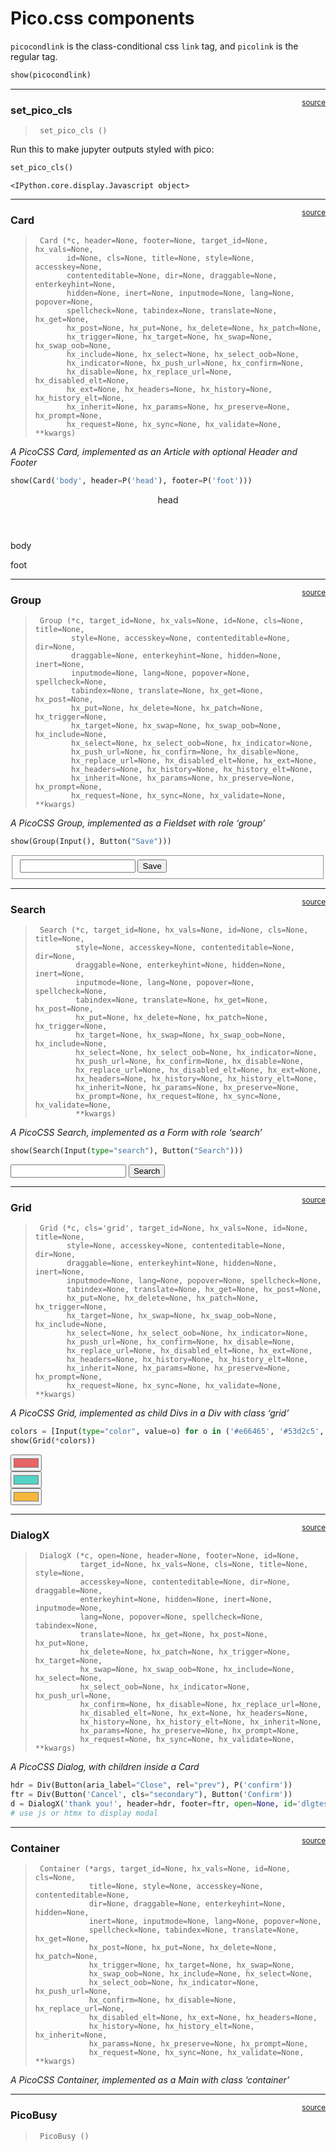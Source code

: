 # Pico.css components


<!-- WARNING: THIS FILE WAS AUTOGENERATED! DO NOT EDIT! -->

`picocondlink` is the class-conditional css `link` tag, and `picolink`
is the regular tag.

``` python
show(picocondlink)
```

<link rel="stylesheet" href="https://cdn.jsdelivr.net/npm/@picocss/pico@latest/css/pico.conditional.min.css">
<style>:root { --pico-font-size: 100%; }</style>

------------------------------------------------------------------------

<a
href="https://github.com/AnswerDotAI/fasthtml/blob/main/fasthtml/pico.py#L30"
target="_blank" style="float:right; font-size:smaller">source</a>

### set_pico_cls

>      set_pico_cls ()

Run this to make jupyter outputs styled with pico:

``` python
set_pico_cls()
```

    <IPython.core.display.Javascript object>

------------------------------------------------------------------------

<a
href="https://github.com/AnswerDotAI/fasthtml/blob/main/fasthtml/pico.py#L49"
target="_blank" style="float:right; font-size:smaller">source</a>

### Card

>      Card (*c, header=None, footer=None, target_id=None, hx_vals=None,
>            id=None, cls=None, title=None, style=None, accesskey=None,
>            contenteditable=None, dir=None, draggable=None, enterkeyhint=None,
>            hidden=None, inert=None, inputmode=None, lang=None, popover=None,
>            spellcheck=None, tabindex=None, translate=None, hx_get=None,
>            hx_post=None, hx_put=None, hx_delete=None, hx_patch=None,
>            hx_trigger=None, hx_target=None, hx_swap=None, hx_swap_oob=None,
>            hx_include=None, hx_select=None, hx_select_oob=None,
>            hx_indicator=None, hx_push_url=None, hx_confirm=None,
>            hx_disable=None, hx_replace_url=None, hx_disabled_elt=None,
>            hx_ext=None, hx_headers=None, hx_history=None, hx_history_elt=None,
>            hx_inherit=None, hx_params=None, hx_preserve=None, hx_prompt=None,
>            hx_request=None, hx_sync=None, hx_validate=None, **kwargs)

*A PicoCSS Card, implemented as an Article with optional Header and
Footer*

``` python
show(Card('body', header=P('head'), footer=P('foot')))
```

<article>
  <header><p>head</p>
</header>
body
  <footer><p>foot</p>
</footer>
</article>

------------------------------------------------------------------------

<a
href="https://github.com/AnswerDotAI/fasthtml/blob/main/fasthtml/pico.py#L57"
target="_blank" style="float:right; font-size:smaller">source</a>

### Group

>      Group (*c, target_id=None, hx_vals=None, id=None, cls=None, title=None,
>             style=None, accesskey=None, contenteditable=None, dir=None,
>             draggable=None, enterkeyhint=None, hidden=None, inert=None,
>             inputmode=None, lang=None, popover=None, spellcheck=None,
>             tabindex=None, translate=None, hx_get=None, hx_post=None,
>             hx_put=None, hx_delete=None, hx_patch=None, hx_trigger=None,
>             hx_target=None, hx_swap=None, hx_swap_oob=None, hx_include=None,
>             hx_select=None, hx_select_oob=None, hx_indicator=None,
>             hx_push_url=None, hx_confirm=None, hx_disable=None,
>             hx_replace_url=None, hx_disabled_elt=None, hx_ext=None,
>             hx_headers=None, hx_history=None, hx_history_elt=None,
>             hx_inherit=None, hx_params=None, hx_preserve=None, hx_prompt=None,
>             hx_request=None, hx_sync=None, hx_validate=None, **kwargs)

*A PicoCSS Group, implemented as a Fieldset with role ‘group’*

``` python
show(Group(Input(), Button("Save")))
```

<fieldset role="group">
  <input>
  <button>Save</button>
</fieldset>

------------------------------------------------------------------------

<a
href="https://github.com/AnswerDotAI/fasthtml/blob/main/fasthtml/pico.py#L63"
target="_blank" style="float:right; font-size:smaller">source</a>

### Search

>      Search (*c, target_id=None, hx_vals=None, id=None, cls=None, title=None,
>              style=None, accesskey=None, contenteditable=None, dir=None,
>              draggable=None, enterkeyhint=None, hidden=None, inert=None,
>              inputmode=None, lang=None, popover=None, spellcheck=None,
>              tabindex=None, translate=None, hx_get=None, hx_post=None,
>              hx_put=None, hx_delete=None, hx_patch=None, hx_trigger=None,
>              hx_target=None, hx_swap=None, hx_swap_oob=None, hx_include=None,
>              hx_select=None, hx_select_oob=None, hx_indicator=None,
>              hx_push_url=None, hx_confirm=None, hx_disable=None,
>              hx_replace_url=None, hx_disabled_elt=None, hx_ext=None,
>              hx_headers=None, hx_history=None, hx_history_elt=None,
>              hx_inherit=None, hx_params=None, hx_preserve=None,
>              hx_prompt=None, hx_request=None, hx_sync=None, hx_validate=None,
>              **kwargs)

*A PicoCSS Search, implemented as a Form with role ‘search’*

``` python
show(Search(Input(type="search"), Button("Search")))
```

<form enctype="multipart/form-data" role="search">
  <input type="search">
  <button>Search</button>
</form>

------------------------------------------------------------------------

<a
href="https://github.com/AnswerDotAI/fasthtml/blob/main/fasthtml/pico.py#L69"
target="_blank" style="float:right; font-size:smaller">source</a>

### Grid

>      Grid (*c, cls='grid', target_id=None, hx_vals=None, id=None, title=None,
>            style=None, accesskey=None, contenteditable=None, dir=None,
>            draggable=None, enterkeyhint=None, hidden=None, inert=None,
>            inputmode=None, lang=None, popover=None, spellcheck=None,
>            tabindex=None, translate=None, hx_get=None, hx_post=None,
>            hx_put=None, hx_delete=None, hx_patch=None, hx_trigger=None,
>            hx_target=None, hx_swap=None, hx_swap_oob=None, hx_include=None,
>            hx_select=None, hx_select_oob=None, hx_indicator=None,
>            hx_push_url=None, hx_confirm=None, hx_disable=None,
>            hx_replace_url=None, hx_disabled_elt=None, hx_ext=None,
>            hx_headers=None, hx_history=None, hx_history_elt=None,
>            hx_inherit=None, hx_params=None, hx_preserve=None, hx_prompt=None,
>            hx_request=None, hx_sync=None, hx_validate=None, **kwargs)

*A PicoCSS Grid, implemented as child Divs in a Div with class ‘grid’*

``` python
colors = [Input(type="color", value=o) for o in ('#e66465', '#53d2c5', '#f6b73c')]
show(Grid(*colors))
```

<div class="grid">
  <div><input type="color" value="#e66465">
</div>
  <div><input type="color" value="#53d2c5">
</div>
  <div><input type="color" value="#f6b73c">
</div>
</div>

------------------------------------------------------------------------

<a
href="https://github.com/AnswerDotAI/fasthtml/blob/main/fasthtml/pico.py#L76"
target="_blank" style="float:right; font-size:smaller">source</a>

### DialogX

>      DialogX (*c, open=None, header=None, footer=None, id=None,
>               target_id=None, hx_vals=None, cls=None, title=None, style=None,
>               accesskey=None, contenteditable=None, dir=None, draggable=None,
>               enterkeyhint=None, hidden=None, inert=None, inputmode=None,
>               lang=None, popover=None, spellcheck=None, tabindex=None,
>               translate=None, hx_get=None, hx_post=None, hx_put=None,
>               hx_delete=None, hx_patch=None, hx_trigger=None, hx_target=None,
>               hx_swap=None, hx_swap_oob=None, hx_include=None, hx_select=None,
>               hx_select_oob=None, hx_indicator=None, hx_push_url=None,
>               hx_confirm=None, hx_disable=None, hx_replace_url=None,
>               hx_disabled_elt=None, hx_ext=None, hx_headers=None,
>               hx_history=None, hx_history_elt=None, hx_inherit=None,
>               hx_params=None, hx_preserve=None, hx_prompt=None,
>               hx_request=None, hx_sync=None, hx_validate=None, **kwargs)

*A PicoCSS Dialog, with children inside a Card*

``` python
hdr = Div(Button(aria_label="Close", rel="prev"), P('confirm'))
ftr = Div(Button('Cancel', cls="secondary"), Button('Confirm'))
d = DialogX('thank you!', header=hdr, footer=ftr, open=None, id='dlgtest')
# use js or htmx to display modal
```

------------------------------------------------------------------------

<a
href="https://github.com/AnswerDotAI/fasthtml/blob/main/fasthtml/pico.py#L83"
target="_blank" style="float:right; font-size:smaller">source</a>

### Container

>      Container (*args, target_id=None, hx_vals=None, id=None, cls=None,
>                 title=None, style=None, accesskey=None, contenteditable=None,
>                 dir=None, draggable=None, enterkeyhint=None, hidden=None,
>                 inert=None, inputmode=None, lang=None, popover=None,
>                 spellcheck=None, tabindex=None, translate=None, hx_get=None,
>                 hx_post=None, hx_put=None, hx_delete=None, hx_patch=None,
>                 hx_trigger=None, hx_target=None, hx_swap=None,
>                 hx_swap_oob=None, hx_include=None, hx_select=None,
>                 hx_select_oob=None, hx_indicator=None, hx_push_url=None,
>                 hx_confirm=None, hx_disable=None, hx_replace_url=None,
>                 hx_disabled_elt=None, hx_ext=None, hx_headers=None,
>                 hx_history=None, hx_history_elt=None, hx_inherit=None,
>                 hx_params=None, hx_preserve=None, hx_prompt=None,
>                 hx_request=None, hx_sync=None, hx_validate=None, **kwargs)

*A PicoCSS Container, implemented as a Main with class ‘container’*

------------------------------------------------------------------------

<a
href="https://github.com/AnswerDotAI/fasthtml/blob/main/fasthtml/pico.py#L88"
target="_blank" style="float:right; font-size:smaller">source</a>

### PicoBusy

>      PicoBusy ()
